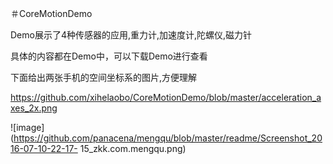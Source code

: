 ＃CoreMotionDemo

Demo展示了4种传感器的应用,重力计,加速度计,陀螺仪,磁力针

具体的内容都在Demo中，可以下载Demo进行查看

下面给出两张手机的空间坐标系的图片,方便理解

https://github.com/xihelaobo/CoreMotionDemo/blob/master/acceleration_axes_2x.png


![image](https://github.com/panacena/mengqu/blob/master/readme/Screenshot_2016-07-10-22-17- 15_zkk.com.mengqu.png)

